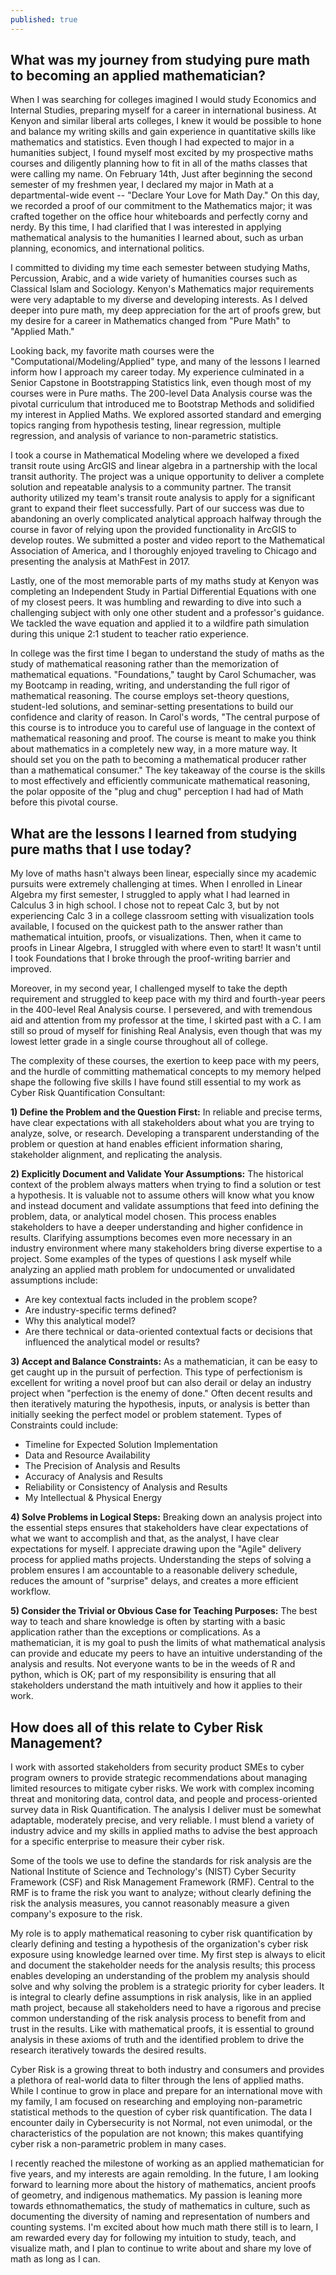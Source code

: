```yaml
---
published: true
---
```

## What was my journey from studying pure math to becoming an applied mathematician?

When I was searching for colleges imagined I would study Economics and Internal Studies, preparing myself for a career in international business. At Kenyon and similar liberal arts colleges, I knew it would be possible to hone and balance my writing skills and gain experience in quantitative skills like mathematics and statistics. Even though I had expected to major in a humanities subject, I found myself most excited by my prospective maths courses and diligently planning how to fit in all of the maths classes that were calling my name. On February 14th, Just after beginning the second semester of my freshmen year, I declared my major in Math at a departmental-wide event -- "Declare Your Love for Math Day." On this day, we recorded a proof of our commitment to the Mathematics major; it was crafted together on the office hour whiteboards and perfectly corny and nerdy. By this time, I had clarified that I was interested in applying mathematical analysis to the humanities I learned about, such as urban planning, economics, and international politics.
	
I committed to dividing my time each semester between studying Maths, Percussion, Arabic, and a wide variety of humanities courses such as Classical Islam and Sociology. Kenyon's Mathematics major requirements were very adaptable to my diverse and developing interests. As I delved deeper into pure math, my deep appreciation for the art of proofs grew, but my desire for a career in Mathematics changed from "Pure Math" to "Applied Math." 

Looking back, my favorite math courses were the "Computational/Modeling/Applied" type, and many of the lessons I learned inform how I approach my career today. My experience culminated in a Senior Capstone in Bootstrapping Statistics link, even though most of my courses were in Pure maths. The 200-level Data Analysis course was the pivotal curriculum that introduced me to Bootstrap Methods and solidified my interest in Applied Maths. We explored assorted standard and emerging topics ranging from hypothesis testing, linear regression, multiple regression, and analysis of variance to non-parametric statistics. 

I took a course in Mathematical Modeling where we developed a fixed transit route using ArcGIS and linear algebra in a partnership with the local transit authority. The project was a unique opportunity to deliver a complete solution and repeatable analysis to a community partner. The transit authority utilized my team's transit route analysis to apply for a significant grant to expand their fleet successfully. Part of our success was due to abandoning an overly complicated analytical approach halfway through the course in favor of relying upon the provided functionality in ArcGIS to develop routes. We submitted a poster and video report to the Mathematical Association of America, and I thoroughly enjoyed traveling to Chicago and presenting the analysis at MathFest in 2017. 

Lastly, one of the most memorable parts of my maths study at Kenyon was completing an Independent Study in Partial Differential Equations with one of my closest peers. It was humbling and rewarding to dive into such a challenging subject with only one other student and a professor's guidance. We tackled the wave equation and applied it to a wildfire path simulation during this unique 2:1 student to teacher ratio experience.
	
In college was the first time I began to understand the study of maths as the study of mathematical reasoning rather than the memorization of mathematical equations. "Foundations," taught by Carol Schumacher, was my Bootcamp in reading, writing, and understanding the full rigor of mathematical reasoning. The course employs set-theory questions, student-led solutions, and seminar-setting presentations to build our confidence and clarity of reason. In Carol's words, "The central purpose of this course is to introduce you to careful use of language in the context of mathematical reasoning and proof. The course is meant to make you think about mathematics in a completely new way, in a more mature way. It should set you on the path to becoming a mathematical producer rather than a mathematical consumer." The key takeaway of the course is the skills to most effectively and efficiently communicate mathematical reasoning, the polar opposite of the "plug and chug" perception I had had of Math before this pivotal course. 

## What are the lessons I learned from studying pure maths that I use today?

My love of maths hasn't always been linear, especially since my academic pursuits were extremely challenging at times. When I enrolled in Linear Algebra my first semester, I struggled to apply what I had learned in Calculus 3 in high school. I chose not to repeat Calc 3, but by not experiencing Calc 3 in a college classroom setting with visualization tools available, I focused on the quickest path to the answer rather than mathematical intuition, proofs, or visualizations. Then, when it came to proofs in Linear Algebra, I struggled with where even to start! It wasn't until I took Foundations that I broke through the proof-writing barrier and improved.
    
Moreover, in my second year, I challenged myself to take the depth requirement and struggled to keep pace with my third and fourth-year peers in the 400-level Real Analysis course. I persevered, and with tremendous aid and attention from my professor at the time, I skirted past with a C. I am still so proud of myself for finishing Real Analysis, even though that was my lowest letter grade in a single course throughout all of college.
    
The complexity of these courses, the exertion to keep pace with my peers, and the hurdle of committing mathematical concepts to my memory helped shape the following five skills I have found still essential to my work as Cyber Risk Quantification Consultant:
    
**1) Define the Problem and the Question First:** In reliable and precise terms, have clear expectations with all stakeholders about what you are trying to analyze, solve, or research. Developing a transparent understanding of the problem or question at hand enables efficient information sharing, stakeholder alignment, and replicating the analysis.

**2) Explicitly Document and Validate Your Assumptions:** The historical context of the problem always matters when trying to find a solution or test a hypothesis. It is valuable not to assume others will know what you know and instead document and validate assumptions that feed into defining the problem, data, or analytical model chosen. This process enables stakeholders to have a deeper understanding and higher confidence in results. Clarifying assumptions becomes even more necessary in an industry environment where many stakeholders bring diverse expertise to a project. Some examples of the types of questions I ask myself while analyzing an applied math problem for undocumented or unvalidated assumptions include:
- Are key contextual facts included in the problem scope?
- Are industry-specific terms defined?
- Why this analytical model?
- Are there technical or data-oriented contextual facts or decisions that influenced the analytical model or results?

**3) Accept and Balance Constraints:** As a mathematician, it can be easy to get caught up in the pursuit of perfection. This type of perfectionism is excellent for writing a novel proof but can also derail or delay an industry project when "perfection is the enemy of done." Often decent results and then iteratively maturing the hypothesis, inputs, or analysis is better than initially seeking the perfect model or problem statement. Types of Constraints could include:
- Timeline for Expected Solution Implementation
- Data and Resource Availability
- The Precision of Analysis and Results
- Accuracy of Analysis and Results
- Reliability or Consistency of Analysis and Results
- My Intellectual & Physical Energy

**4) Solve Problems in Logical Steps:** Breaking down an analysis project into the essential steps ensures that stakeholders have clear expectations of what we want to accomplish and that, as the analyst, I have clear expectations for myself. I appreciate drawing upon the "Agile" delivery process for applied maths projects. Understanding the steps of solving a problem ensures I am accountable to a reasonable delivery schedule, reduces the amount of "surprise" delays, and creates a more efficient workflow.

**5) Consider the Trivial or Obvious Case for Teaching Purposes:** The best way to teach and share knowledge is often by starting with a basic application rather than the exceptions or complications. As a mathematician, it is my goal to push the limits of what mathematical analysis can provide and educate my peers to have an intuitive understanding of the analysis and results. Not everyone wants to be in the weeds of R and python, which is OK; part of my responsibility is ensuring that all stakeholders understand the math intuitively and how it applies to their work.

## How does all of this relate to Cyber Risk Management? 

I work with assorted stakeholders from security product SMEs to cyber program owners to provide strategic recommendations about managing limited resources to mitigate cyber risks. We work with complex incoming threat and monitoring data, control data, and people and process-oriented survey data in Risk Quantification. The analysis I deliver must be somewhat adaptable, moderately precise, and very reliable. I must blend a variety of industry advice and my skills in applied maths to advise the best approach for a specific enterprise to measure their cyber risk. 

Some of the tools we use to define the standards for risk analysis are the National Institute of Science and Technology's (NIST) Cyber Security Framework (CSF) and Risk Management Framework (RMF). Central to the RMF is to frame the risk you want to analyze; without clearly defining the risk the analysis measures, you cannot reasonably measure a given company's exposure to the risk.

My role is to apply mathematical reasoning to cyber risk quantification by clearly defining and testing a hypothesis of the organization's cyber risk exposure using knowledge learned over time. My first step is always to elicit and document the stakeholder needs for the analysis results; this process enables developing an understanding of the problem my analysis should solve and why solving the problem is a strategic priority for cyber leaders. It is integral to clearly define assumptions in risk analysis, like in an applied math project, because all stakeholders need to have a rigorous and precise common understanding of the risk analysis process to benefit from and trust in the results. Like with mathematical proofs, it is essential to ground analysis in these axioms of truth and the identified problem to drive the research iteratively towards the desired results.

Cyber Risk is a growing threat to both industry and consumers and provides a plethora of real-world data to filter through the lens of applied maths. While I continue to grow in place and prepare for an international move with my family, I am focused on researching and employing non-parametric statistical methods to the question of cyber risk quantification. The data I encounter daily in Cybersecurity is not Normal, not even unimodal, or the characteristics of the population are not known; this makes quantifying cyber risk a non-parametric problem in many cases. 

I recently reached the milestone of working as an applied mathematician for five years, and my interests are again remolding. In the future, I am looking forward to learning more about the history of mathematics, ancient proofs of geometry, and indigenous mathematics. My passion is leaning more towards ethnomathematics, the study of mathematics in culture, such as documenting the diversity of naming and representation of numbers and counting systems. I'm excited about how much math there still is to learn, I am rewarded every day for following my intuition to study, teach, and visualize math, and I plan to continue to write about and share my love of math as long as I can.

